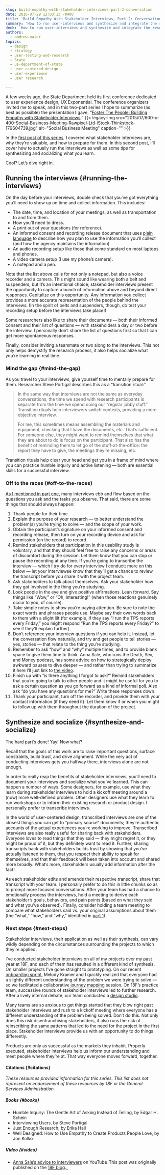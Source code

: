 ```yaml
---
slug: build-empathy-with-stakeholder-interviews-part-2-conversation
date: 2016-07-29 12:00:13 -0400
title: 'Build Empathy With Stakeholder Interviews, Part 2: Conversation'
summary: 'How to run user-interviews and synthesize and integrate the results into the teams shared understanding'
deck: 'How to run user-interviews and synthesize and integrate the results into the teams shared understanding'
authors:
  - andrew-maier
topics:
  - design
  - strategy
  - user-testing-and-research
  - State
  - us-department-of-state
  - user-centered-design
  - user-experience
  - user research
  
---
```


A few weeks ago, the State Department held its first conference dedicated to user experience design, UX Exponential. The conference organizers invited me to speak, and in this two-part series I hope to summarize (as best as possible) the presentation I gave, &#8220;[Foster The People: Building Empathy with Stakeholder Interviews](https://speakerdeck.com/andrewmaier/foster-the-people-building-empathy-with-stakeholder-interviews).&#8221; {{< legacy-img src="2015/07/600-x-400-Social-Business-Meeting-Rawpixel-Ltd-iStock-Thinkstock-179604739.jpg" alt="Social Business Meeting" caption="" >}}

In the [first post of this series](https://18f.gsa.gov/2016/06/20/build-empathy-with-stakeholder-interviews-part-1-preparation/), I covered what stakeholder interviews are, why they’re valuable, and how to prepare for them. In this second post, I’ll cover how to actually run the interviews as well as some tips for synthesizing and socializing what you learn.

Cool? Let’s dive right in.

## Running the interviews {#running-the-interviews}

On the day before your interviews, double check that you’ve got everything you’ll need to show up on time and collect information. This includes:

  * The date, time, and location of your meetings, as well as transportation to and from them.
  * How you’ll need to dress.
  * A print out of your questions (for reference).
  * An informed consent and recording release document that uses [plain language](https://pages.18f.gov/content-guide/plain-language/) to describe how you plan to use the information you’ll collect (and how the agency maintains the information).
  * An audio recording setup like those that come standard on most laptops and phones.
  * A video camera setup (I use my phone’s camera).
  * A notepad and a pen.

Note that the list above calls for not only a notepad, but also a voice recorder and a camera. This might sound like wearing both a belt and suspenders, but it’s an intentional choice; stakeholder interviews present the opportunity to capture a bunch of information above and beyond direct responses. Capitalize on this opportunity. Any information you collect provides a more accurate representation of the people behind the interviews. (In the spirit of belts and suspenders, though, do test your recording setup before the interviews take place!)

Some researchers also like to share their documents — both their informed consent and their list of questions — with stakeholders a day or two before the interview. I personally don’t share the list of questions first so that I can get more spontaneous responses.

Finally, consider inviting a teammate or two along to the interviews. This not only helps demystify the research process, it also helps socialize what you’re learning in real time.

### Mind the gap {#mind-the-gap}

As you travel to your interviews, give yourself time to mentally prepare for them. Researcher Steve Portigal describes this as a “transition ritual:”

> In the same way that interviews are not the same as everyday conversations, the time we spend with research participants is separate from the time we spend doing our “regular jobby stuff.” Transition rituals help interviewers switch contexts, providing a more objective interview.
>
> For me, this sometimes means assembling the materials and equipment, checking that I have the documents, etc. That’s sufficient. For someone else, they might want to remind themselves that what they are about to do is focus on the participant. That also has the benefit of reminding them to let go of the stuff-at-the-office: the report they have to give, the meetings they’re missing, etc.

Transition rituals help clear your head and get you in a frame of mind where you can practice humble inquiry and active listening — both are essential skills for a successful interview.

### Off to the races {#off-to-the-races}

[As I mentioned in part one](https://18f.gsa.gov/2016/06/20/build-empathy-with-stakeholder-interviews-part-1-preparation/), many interviews ebb and flow based on the questions you ask and the tasks you observe. That said, there are some things that should always happen:

  1. Thank people for their time.
  2. Explain the purpose of your research — to better understand the problem(s) you&#8217;re trying to solve — and the scope of your work.
  3. Obtain the participant’s signature on your informed consent and recording release, then turn on your recording device and ask for permission (on the record) to record.
  4. Remind stakeholders that participation in this usability study is voluntary, and that they should feel free to raise any concerns or areas of discomfort during the session. Let them know that you can stop or pause the recording at any time. If you’re going to transcribe the interview — which I try do for every interview I conduct; more on this below — let your interviewee know that they’ll get a chance to review the transcript before you share it with the project team.
  5. Ask stakeholders to talk about themselves. Ask your stakeholder how they got involved in the thing you’re studying.
  6. Look people in the eye and give positive affirmations. Lean forward. Say things like &#8220;Wow,&#8221; or &#8220;Oh, interesting!&#8221; (when those reactions genuinely occur to you, of course).
  7. Take simple notes to show you&#8217;re paying attention. Be sure to note the exact words and phrases people use. Maybe say their own words back to them with a slight lilt (for example, if they say &#8220;I run the TPS reports every Friday,&#8221; you might respond “Run the TPS reports every Friday?” to see if they&#8217;ll explain further).
  8. Don’t reference your interview questions if you can help it. Instead, let the conversation flow naturally, and try and get people to tell stories — yes, stories — that relate to the thing you’re studying.
  9. Remember to ask &#8220;how&#8221; and &#8220;why&#8221; multiple times, and to provide blank space to give them time to think. Anna Sale, who runs the Death, Sex, and Money podcast, has some advice on how to strategically deploy awkward pauses to dive deeper — and rather than trying to summarize it here I’ll just link to [the video](https://youtu.be/oi5ufy3RguM?t=45m28s).
 10. Finish up with &#8220;is there anything I forgot to ask?&#8221; Remind stakeholders that you’re going to talk to other people and it might be useful for you to ask a certain question as you go forward as a kind of informal poll. Also ask &#8220;do you have any questions for me?&#8221; Write these responses down.
 11. Thank your participant, turn off the recorder, and provide them with your contact information (if they need it). Let them know if or when you might to follow up with them throughout the duration of the project.

## Synthesize and socialize {#synthesize-and-socialize}

The hard part’s done! Yay! Now what?

Recall that the goals of this work are to raise important questions, surface constraints, build trust, and drive alignment. While the very act of conducting interviews gets you halfway there, interviews alone are not enough.

In order to really reap the benefits of stakeholder interviews, you’ll need to document your interviews and socialize what you’ve learned. This can happen a number of ways. Some designers, for example, use what they learn during stakeholder interviews to hold a kickoff meeting around a (now) more well-defined problem. Other designers use what they learn to run workshops or to inform their existing research or product design. I personally prefer to transcribe interviews.

In the world of user-centered design, transcribed interviews are one of the closest things you can get to &#8220;primary source&#8221; documents; they’re authentic accounts of the actual experiences you’re working to improve. Transcribed interviews are also really useful for sharing back with stakeholders. Everyone loves to read things that they said — they might regret it, or they might be proud of it, but they definitely want to read it. Further, sharing transcripts back with stakeholders builds trust by showing that you&#8217;ve actually listened to them, that you respect their ability to speak for themselves, and that their feedback will been taken into account and shared more broadly. What&#8217;s more, stakeholders usually add information after the fact!

As each stakeholder edits and amends their respective transcript, share that transcript with your team. I personally prefer to do this in little chunks so as to prompt more focused conversations. After your team has had a chance to emotionally process the interviews, hold a meeting to derive each stakeholder’s goals, behaviors, and pain points (based on what they said and what you’ve observed). Finally, consider holding a team meeting to compare what stakeholders said vs. your original assumptions about them (the “what,” “how,” and “why,” identified in [part 1](https://18f.gsa.gov/2016/06/20/build-empathy-with-stakeholder-interviews-part-1-preparation/)).

### Next steps {#next-steps}

Stakeholder interviews, their application as well as their synthesis, can vary wildly depending on the circumstances surrounding the projects to which they’re applied.

I’ve conducted stakeholder interviews on all of my projects over my past year at 18F, and each of them has resulted in a different kind of synthesis. On smaller projects I’ve gone straight to prototyping. On our recent [onboarding sprint](https://18f.gsa.gov/2015/12/01/how-we-dramatically-improved-18fs-onboarding-process-in-3-months/), Melody Kramer and I quickly realized that everyone had a slightly different understanding of the problem we were trying to solve — so we facilitated a collaborative [journey mapping](https://methods.18f.gov/decide/journey-mapping/) session. On 18F’s practice team, successive rounds of stakeholder interviews led to further research. After a lively internal debate, our team conducted a [design studio](https://methods.18f.gov/discover/design-studio/).

Many teams are so anxious to get things started that they blow right past stakeholder interviews and rush to a kickoff meeting where everyone has a different understanding of the problem being solved. Don’t do this. Not only does this risk disenfranchising stakeholders, it also runs the risk of reinscribing the same patterns that led to the need for the project in the first place. Stakeholder interviews provide us with an opportunity to do things differently.

Products are only as successful as the markets they inhabit. Properly executed, stakeholder interviews help us inform our understanding and meet people where they’re at. That way everyone moves forward, together.

#### Citations {#citations}

_These resources provided information for this series. This list does not represent an endorsement of these resources by 18F or the General Services Administration._

##### Books {#books}

  * Humble Inquiry: The Gentle Art of Asking Instead of Telling, by Edgar H. Schein
  * Interviewing Users, by Steve Portigal
  * Just Enough Research, by Erika Hall
  * Well Designed: How to Use Empathy to Create Products People Love, by Jon Kolko

##### Video {#video}

  * [Anna Sale’s advice to interviewers](https://youtu.be/oi5ufy3RguM?t=45m28s) on YouTube_This post was originally published on the [18F blog](https://18f.gsa.gov/blog/)._
